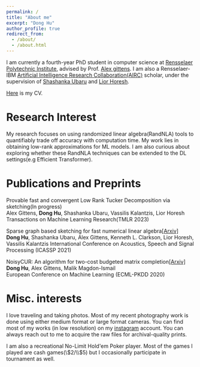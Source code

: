 ```yaml
---
permalink: /
title: "About me"
excerpt: "Dong Hu"
author_profile: true
redirect_from: 
  - /about/
  - /about.html
---
```

I am currently a fourth-year PhD student in computer science at [Rensselaer Polytechnic Institute](https://science.rpi.edu/computer-science), advised by Prof. [Alex gittens](https://www.cs.rpi.edu/~gittea/). I am also a Rensselaer-IBM [Artificial Intelligence Research Collaboration(AIRC)](https://airc.rpi.edu) scholar, under the supervision of [Shashanka Ubaru](https://shashankaubaru.github.io) and [Lior Horesh](https://researcher.watson.ibm.com/researcher/view.php?person=us-lhoresh).

[Here](/CV/) is my CV.

Research Interest
======
My research focuses on using randomized linear algebra(RandNLA) tools to quantifiably trade off accuracy with computation time. My work lies in obtaining low-rank approximations for ML models. I am also curious about exploring whether these RandNLA techniques can be extended to the DL settings(e.g Efficient Transformer).

Publications and Preprints
======

Provable fast and convergent Low Rank Tucker Decomposition via sketching(In progress)  
Alex Gittens, **Dong Hu**, Shashanka Ubaru, Vassilis Kalantzis, Lior Horesh  
Transactions on Machine Learning Research(TMLR 2023)

Sparse graph based sketching for fast numerical linear algebra[[Arxiv]](https://arxiv.org/abs/2102.05758)  
**Dong Hu**, Shashanka Ubaru, Alex Gittens, Kenneth L. Clarkson, Lior Horesh, Vassilis Kalantzis
International Conference on Acoustics, Speech and Signal Processing (ICASSP 2021)

NoisyCUR: An algorithm for two-cost budgeted matrix completion[[Arxiv]](https://arxiv.org/pdf/2104.08026.pdf)  
**Dong Hu**, Alex Gittens, Malik Magdon-Ismail  
European Conference on Machine Learning (ECML-PKDD 2020)

Misc. interests
======
I love traveling and taking photos. Most of my recent photography work is done using either medium format or large format cameras. You can find most of my works (in low resolution) on my [instagram](https://www.instagram.com/jurohd_/) account. You can always reach out to me to acquire the raw files for archival-quality prints.  

I am also a recreational No-Limit Hold'em Poker player. Most of the games I played are cash games(\\$2/\\$5) but I occasionally participate in tournament as well.